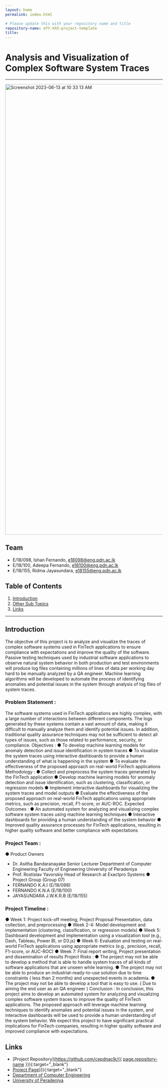 ```yaml
---
layout: home
permalink: index.html

# Please update this with your repository name and title
repository-name: eYY-XXX-project-template
title:
---
```


[comment]: # "This is the standard layout for the project, but you can clean this and use your own template"

# Analysis and Visualization of Complex Software System Traces

---
<img width="1440" alt="Screenshot 2023-06-13 at 10 33 13 AM" src="https://github.com/cepdnaclk/e18-6sp-Analysis-and-visualization-of-complex-software-system-traces/assets/73826052/d5796ec4-f0fe-4103-a490-1c23cd208caf">



## Team
-  E/18/098, Ishan Fernando, [e18098@eng.pdn.ac.lk](mailto:e18098@eng.pdn.ac.lk)
-  E/18/100, Adeepa Fernando, [e18100@eng.pdn.ac.lk](mailto:e18100@eng.pdn.ac.lk)
-  E/18/155, Ridma Jayasundara, [e18155@eng.pdn.ac.lk](mailto:e18155@eng.pdn.ac.lk)

## Table of Contents
1. [Introduction](#introduction)
2. [Other Sub Topics](#other-sub-topics)
3. [Links](#links)

---

## Introduction

The objective of this project is to analyze and visualize the traces of complex software systems used in FinTech applications to ensure compliance with expectations and improve the quality of the software. Passive testing techniques used by industrial software applications to observe natural system behavior in both production and test environments will produce log files containing millions of lines of data per working day hard to be manually analyzed by a QA engineer. Machine learning algorithms will be developed to automate the process of identifying anomalies and potential issues in the system through analysis of log files of system traces.

### Problem Statement :
The software systems used in FinTech applications are highly complex, with a large number of interactions between different components. The logs generated by these systems contain a vast amount of data, making it difficult to manually analyze them and identify potential issues. In addition, traditional quality assurance techniques may not be sufficient to detect all types of issues, such as those related to performance, security, or compliance.
Objectives :
● To develop machine learning models for anomaly detection and issue identification in system traces
● To visualize the system traces using interactive dashboards to provide a human understanding of what is happening in the system
● To evaluate the effectiveness of the proposed approach on real-world FinTech applications
 Methodology :
● Collect and preprocess the system traces generated by the FinTech application
● Develop machine learning models for anomaly detection and issue identification, such as clustering, classification, or regression models
● Implement interactive dashboards for visualizing the system traces and model outputs
● Evaluate the effectiveness of the proposed approach on real-world FinTech applications using appropriate metrics, such as precision, recall, F1-score, or AUC-ROC.
Expected Outcomes :
● An automated system for analyzing and visualizing complex software system traces using machine learning techniques
● Interactive dashboards for providing a human understanding of the system behavior
● Improved quality assurance processes for FinTech applications, resulting in higher quality software and better compliance with expectations
### Project Team :
● Product Owners
- Dr. Asitha Bandaranayake
Senior Lecturer
Department of Computer Engineering Faculty of Engineering
University of Peradeniya
- Prof. Rostislav Yavorskiy
Head of Research at Exactpro Systems
● Project Group (Group 07)
- FERNANDO K.A.I (E/18/098)
- FERNANDO K.N.A (E/18/100)
- JAYASUNDARA J.W.K.R.B (E/18/155)

### Project Timeline :
● Week 1: Project kick-off meeting, Project Proposal Presentation, data collection, and preprocessing
● Week 2-4: Model development and implementation (clustering, classification, or regression models)
● Week 5: Dashboard development and implementation using a visualization tool (e.g., Dash, Tableau, Power BI, or D3.js)
● Week 6: Evaluation and testing on real-world FinTech applications using appropriate metrics (e.g., precision, recall, F1-score, or AUC-ROC)
● Week 7: Final report writing, Project presentation and dissemination of results
Project Risks :
● The project may not be able to develop a method that is able to handle system traces of all kinds of software applications that are unseen while learning.
● The project may not be able to produce an industrial-ready-to-use solution due to time constraints ( less than 2 months) and unexpected events in academia.
● The project may not be able to develop a tool that is easy to use. ( Due to aiming the end user as an QA engineer )
Conclusion :
In conclusion, this project aims to develop an automated system for analyzing and visualizing complex software system traces to improve the quality of FinTech applications. The proposed approach will leverage machine learning techniques to identify anomalies and potential issues in the system, and interactive dashboards will be used to provide a human understanding of the system behavior. We expect this project to have significant practical implications for FinTech companies, resulting in higher quality software and improved compliance with expectations.

## Links

- [Project Repository](https://github.com/cepdnaclk/{{ [page.repository-name](e18-6sp-Analysis-and-visualization-of-complex-software-system-traces) }}){:target="_blank"}
- [Project Page](https://cepdnaclk.github.io/{{e18-6sp-Analysis-and-visualization-of-complex-software-system-traces/)}}){:target="_blank"}
- [Department of Computer Engineering](http://www.ce.pdn.ac.lk/)
- [University of Peradeniya](https://eng.pdn.ac.lk/)


[//]: # (Please refer this to learn more about Markdown syntax)
[//]: # (https://github.com/adam-p/markdown-here/wiki/Markdown-Cheatsheet)
